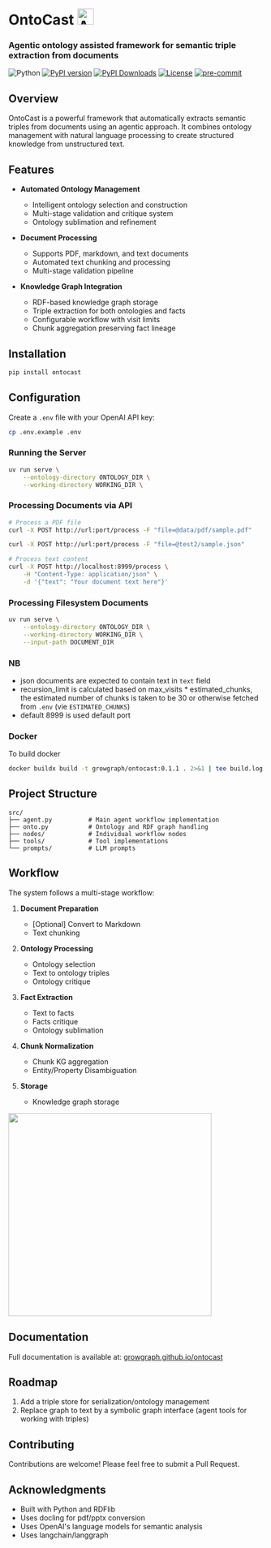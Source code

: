 # OntoCast <img src="https://raw.githubusercontent.com/growgraph/ontocast/refs/heads/main/docs/assets/favicon.ico" alt="Agentic Ontology Triplecast logo" style="height: 32px; width:32px;"/>

### Agentic ontology assisted framework for semantic triple extraction from documents

![Python](https://img.shields.io/badge/python-3.12-blue.svg) 
[![PyPI version](https://badge.fury.io/py/ontocast.svg)](https://badge.fury.io/py/ontocast)
[![PyPI Downloads](https://static.pepy.tech/badge/ontocast)](https://pepy.tech/projects/ontocast)
[![License](https://img.shields.io/badge/License-Apache_2.0-blue.svg)](https://opensource.org/licenses/Apache-2.0)
[![pre-commit](https://github.com/growgraph/ontocast/actions/workflows/pre-commit.yml/badge.svg)](https://github.com/growgraph/ontocast/actions/workflows/pre-commit.yml)

## Overview

OntoCast is a powerful framework that automatically extracts semantic triples from documents using an agentic approach. It combines ontology management with natural language processing to create structured knowledge from unstructured text.

## Features

- **Automated Ontology Management**
  - Intelligent ontology selection and construction
  - Multi-stage validation and critique system
  - Ontology sublimation and refinement

- **Document Processing**
  - Supports PDF, markdown, and text documents
  - Automated text chunking and processing
  - Multi-stage validation pipeline

- **Knowledge Graph Integration**
  - RDF-based knowledge graph storage
  - Triple extraction for both ontologies and facts
  - Configurable workflow with visit limits
  - Chunk aggregation preserving fact lineage

## Installation

```bash
pip install ontocast
```

## Configuration


Create a `.env` file with your OpenAI API key:

```bash
cp .env.example .env
```


### Running the Server

```bash
uv run serve \
    --ontology-directory ONTOLOGY_DIR \
    --working-directory WORKING_DIR \
```

### Processing Documents via API

```bash
# Process a PDF file
curl -X POST http://url:port/process -F "file=@data/pdf/sample.pdf"

curl -X POST http://url:port/process -F "file=@test2/sample.json"

# Process text content
curl -X POST http://localhost:8999/process \
    -H "Content-Type: application/json" \
    -d '{"text": "Your document text here"}'
```

### Processing Filesystem Documents

```bash
uv run serve \
    --ontology-directory ONTOLOGY_DIR \
    --working-directory WORKING_DIR \
    --input-path DOCUMENT_DIR
```


### NB
- json documents are expected to contain text in `text` field
- recursion_limit is calculated based on max_visits * estimated_chunks, the estimated number of chunks is taken to be 30 or otherwise fetched from `.env` (vie `ESTIMATED_CHUNKS`)   
- default 8999 is used default port


### Docker

To build docker
```sh
docker buildx build -t growgraph/ontocast:0.1.1 . 2>&1 | tee build.log
```

## Project Structure

```
src/
├── agent.py          # Main agent workflow implementation
├── onto.py           # Ontology and RDF graph handling
├── nodes/            # Individual workflow nodes
├── tools/            # Tool implementations
└── prompts/          # LLM prompts
```

## Workflow

The system follows a multi-stage workflow:

1. **Document Preparation**
    - [Optional] Convert to Markdown
    - Text chunking

2. **Ontology Processing**
    - Ontology selection
    - Text to ontology triples
    - Ontology critique

3. **Fact Extraction**
    - Text to facts
    - Facts critique
    - Ontology sublimation

4. **Chunk Normalization**
    - Chunk KG aggregation
    - Entity/Property Disambiguation

5. **Storage**
    - Knowledge graph storage

[<img src="https://github.com/growgraph/ontocast/blob/main/docs/assets/graph.png?raw=True" width="400"/>](graph.png)

## Documentation

Full documentation is available at: [growgraph.github.io/ontocast](https://growgraph.github.io/ontocast)


## Roadmap

1. Add a triple store for serialization/ontology management
2. Replace graph to text by a symbolic graph interface (agent tools for working with triples) 


## Contributing

Contributions are welcome! Please feel free to submit a Pull Request.

## Acknowledgments

- Built with Python and RDFlib
- Uses docling for pdf/pptx conversion
- Uses OpenAI's language models for semantic analysis
- Uses langchain/langgraph
